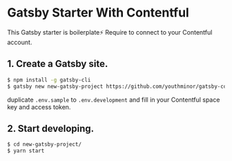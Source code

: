 # Gatsby Starter With Contentful

This Gatsby starter is boilerplate⚡
Require to connect to your Contentful account.

## 1. Create a Gatsby site.

```sh
$ npm install -g gatsby-cli
$ gatsby new new-gatsby-project https://github.com/youthminor/gatsby-contentful-starter
```

duplicate `.env.sample` to `.env.development` and fill in your Contentful space key and access token.

## 2. Start developing.

```sh
$ cd new-gatsby-project/
$ yarn start
```
